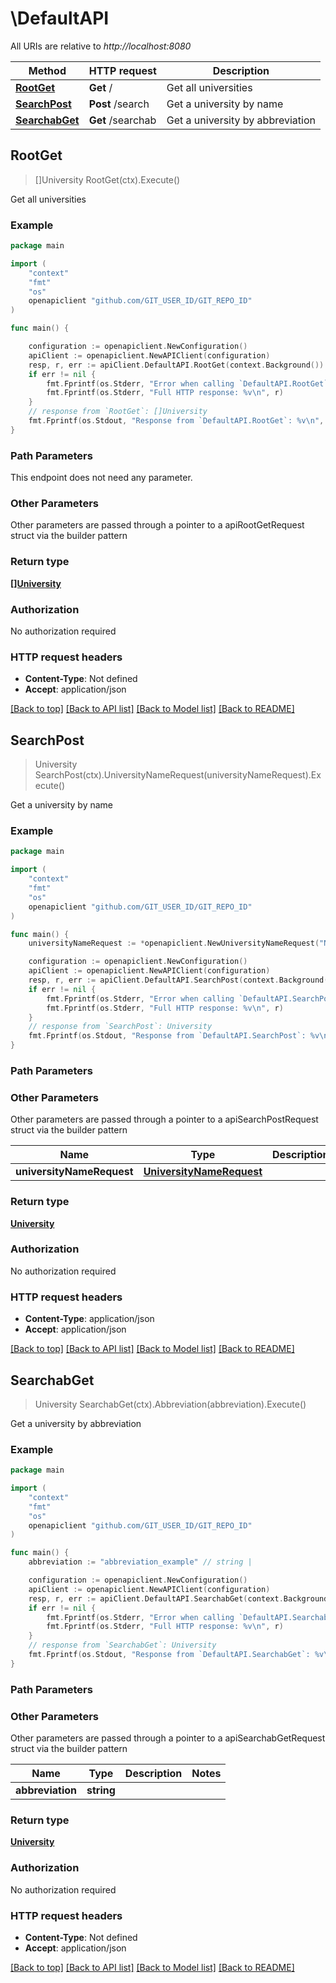 # \DefaultAPI

All URIs are relative to *http://localhost:8080*

Method | HTTP request | Description
------------- | ------------- | -------------
[**RootGet**](DefaultAPI.md#RootGet) | **Get** / | Get all universities
[**SearchPost**](DefaultAPI.md#SearchPost) | **Post** /search | Get a university by name
[**SearchabGet**](DefaultAPI.md#SearchabGet) | **Get** /searchab | Get a university by abbreviation



## RootGet

> []University RootGet(ctx).Execute()

Get all universities

### Example

```go
package main

import (
	"context"
	"fmt"
	"os"
	openapiclient "github.com/GIT_USER_ID/GIT_REPO_ID"
)

func main() {

	configuration := openapiclient.NewConfiguration()
	apiClient := openapiclient.NewAPIClient(configuration)
	resp, r, err := apiClient.DefaultAPI.RootGet(context.Background()).Execute()
	if err != nil {
		fmt.Fprintf(os.Stderr, "Error when calling `DefaultAPI.RootGet``: %v\n", err)
		fmt.Fprintf(os.Stderr, "Full HTTP response: %v\n", r)
	}
	// response from `RootGet`: []University
	fmt.Fprintf(os.Stdout, "Response from `DefaultAPI.RootGet`: %v\n", resp)
}
```

### Path Parameters

This endpoint does not need any parameter.

### Other Parameters

Other parameters are passed through a pointer to a apiRootGetRequest struct via the builder pattern


### Return type

[**[]University**](University.md)

### Authorization

No authorization required

### HTTP request headers

- **Content-Type**: Not defined
- **Accept**: application/json

[[Back to top]](#) [[Back to API list]](../README.md#documentation-for-api-endpoints)
[[Back to Model list]](../README.md#documentation-for-models)
[[Back to README]](../README.md)


## SearchPost

> University SearchPost(ctx).UniversityNameRequest(universityNameRequest).Execute()

Get a university by name

### Example

```go
package main

import (
	"context"
	"fmt"
	"os"
	openapiclient "github.com/GIT_USER_ID/GIT_REPO_ID"
)

func main() {
	universityNameRequest := *openapiclient.NewUniversityNameRequest("Name_example") // UniversityNameRequest | 

	configuration := openapiclient.NewConfiguration()
	apiClient := openapiclient.NewAPIClient(configuration)
	resp, r, err := apiClient.DefaultAPI.SearchPost(context.Background()).UniversityNameRequest(universityNameRequest).Execute()
	if err != nil {
		fmt.Fprintf(os.Stderr, "Error when calling `DefaultAPI.SearchPost``: %v\n", err)
		fmt.Fprintf(os.Stderr, "Full HTTP response: %v\n", r)
	}
	// response from `SearchPost`: University
	fmt.Fprintf(os.Stdout, "Response from `DefaultAPI.SearchPost`: %v\n", resp)
}
```

### Path Parameters



### Other Parameters

Other parameters are passed through a pointer to a apiSearchPostRequest struct via the builder pattern


Name | Type | Description  | Notes
------------- | ------------- | ------------- | -------------
 **universityNameRequest** | [**UniversityNameRequest**](UniversityNameRequest.md) |  | 

### Return type

[**University**](University.md)

### Authorization

No authorization required

### HTTP request headers

- **Content-Type**: application/json
- **Accept**: application/json

[[Back to top]](#) [[Back to API list]](../README.md#documentation-for-api-endpoints)
[[Back to Model list]](../README.md#documentation-for-models)
[[Back to README]](../README.md)


## SearchabGet

> University SearchabGet(ctx).Abbreviation(abbreviation).Execute()

Get a university by abbreviation

### Example

```go
package main

import (
	"context"
	"fmt"
	"os"
	openapiclient "github.com/GIT_USER_ID/GIT_REPO_ID"
)

func main() {
	abbreviation := "abbreviation_example" // string | 

	configuration := openapiclient.NewConfiguration()
	apiClient := openapiclient.NewAPIClient(configuration)
	resp, r, err := apiClient.DefaultAPI.SearchabGet(context.Background()).Abbreviation(abbreviation).Execute()
	if err != nil {
		fmt.Fprintf(os.Stderr, "Error when calling `DefaultAPI.SearchabGet``: %v\n", err)
		fmt.Fprintf(os.Stderr, "Full HTTP response: %v\n", r)
	}
	// response from `SearchabGet`: University
	fmt.Fprintf(os.Stdout, "Response from `DefaultAPI.SearchabGet`: %v\n", resp)
}
```

### Path Parameters



### Other Parameters

Other parameters are passed through a pointer to a apiSearchabGetRequest struct via the builder pattern


Name | Type | Description  | Notes
------------- | ------------- | ------------- | -------------
 **abbreviation** | **string** |  | 

### Return type

[**University**](University.md)

### Authorization

No authorization required

### HTTP request headers

- **Content-Type**: Not defined
- **Accept**: application/json

[[Back to top]](#) [[Back to API list]](../README.md#documentation-for-api-endpoints)
[[Back to Model list]](../README.md#documentation-for-models)
[[Back to README]](../README.md)

